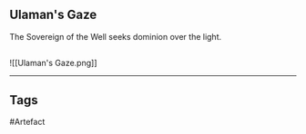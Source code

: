 ## Ulaman's Gaze
The Sovereign of the Well seeks dominion over the light.
## 
![[Ulaman's Gaze.png]]

---
## Tags
#Artefact